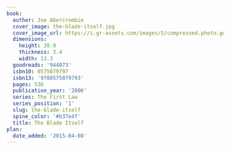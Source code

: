 ```yaml
---
book:
  author: Joe Abercrombie
  cover_image: the-blade-itself.jpg
  cover_image_url: https://i.gr-assets.com/images/S/compressed.photo.goodreads.com/books/1284167912l/944073._SX98_SY160_.jpg
  dimensions:
    height: 20.0
    thickness: 3.4
    width: 13.3
  goodreads: '944073'
  isbn10: 0575079797
  isbn13: '9780575079793'
  pages: 536
  publication_year: '2006'
  series: The First Law
  series_position: '1'
  slug: the-blade-itself
  spine_color: '#b37e4f'
  title: The Blade Itself
plan:
  date_added: '2015-04-08'
---
```

